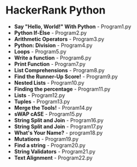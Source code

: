# HackerRank Python

+ **Say "Hello, World!" With Python** - Program1.py
+ **Python If-Else** - Program2.py
+ **Arithmetic Operators** - Program3.py
+ **Python: Division** - Program4.py
+ **Loops** - Program5.py
+ **Write a function** - Program6.py
+ **Print Function** - Program7.py
+ **List Comprehensions** - Program8.py
+ **Find the Runner-Up Score!** - Program9.py
+ **Nested Lists** - Program10.py
+ **Finding the percentage** - Program11.py
+ **Lists** - Program12.py
+ **Tuples** - Program13.py
+ **Merge the Tools!** - Proram14.py
+ **sWAP cASE** - Program15.py
+ **String Split and Join** - Program16.py
+ **String Split and Join** - Program17.py
+ **What's Your Name?** - program18.py
+ **Mutations** - Program19.py
+ **Find a string** - Program20.py
+ **String Validators** - Program21.py
+ **Text Alignment** - Program22.py

